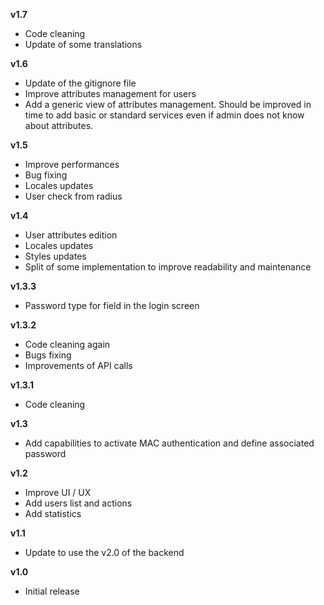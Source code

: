 **v1.7**
- Code cleaning
- Update of some translations

**v1.6**
- Update of the gitignore file
- Improve attributes management for users
- Add a generic view of attributes management. Should be improved in time to add basic or standard services even if admin does not know about attributes.

**v1.5**
- Improve performances
- Bug fixing
- Locales updates
- User check from radius

**v1.4**
- User attributes edition
- Locales updates
- Styles updates
- Split of some implementation to improve readability and maintenance

**v1.3.3**
- Password type for field in the login screen

**v1.3.2**
- Code cleaning again
- Bugs fixing
- Improvements of API calls

**v1.3.1**
- Code cleaning

**v1.3**
- Add capabilities to activate MAC authentication and define associated password

**v1.2**
- Improve UI / UX
- Add users list and actions
- Add statistics

**v1.1**
- Update to use the v2.0 of the backend

**v1.0**
- Initial release
